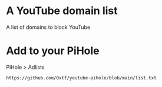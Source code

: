 # A YouTube domain list
A list of domains to block YouTube

# Add to your PiHole

PiHole > Adlists

`https://github.com/0xtf/youtube-pihole/blob/main/list.txt` 
